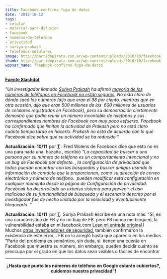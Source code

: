 ```yaml
---
title: Facebook confirma fuga de datos
date: '2012-10-12'
tags:
- celular
- material-para-difusion
- facebook
- numeros-de-telefono
- privacidad
- suriya-prakash
- telefonos-celulares
image: http://partidopirata.com.ar/wp-content/uploads/2010/10/facebook.jpg
thumb: http://partidopirata.com.ar/wp-content/uploads/2010/10/facebook.jpg
wppost_name: facebook-confirma-fuga-de-datos
---
```


<strong><a href="http://yro.slashdot.org/story/12/10/11/131237/facebook-confirms-data-breach" target="_blank">Fuente Slashdot</a></strong>

<em>"Un investigador llamado <em><a href="https://twitter.com/suriyame">Suriya Prakash</a></em> ha afirmó <em><a href="http://thenextweb.com/facebook/2012/10/10/facebook-confirms-researcher-exploited-privacy-settings-to-quickly-collect-user-phone-numbers/">mayoría de los números de teléfonos en Facebook no están seguros</a></em>. No está claro de dónde sacó los números (dijo que eran el 98 por ciento, mientras que en otra ocasión, dijo que eran 500 millones de los  600 millones de usuarios de celulares registrados en Facebook), pero su demostración ciertamente demostró que podía reunir un número incontable de teléfonos y sus correspondientes nombres de Facebook con muy poco esfuerzo. Facebook ha confirmado que limitan la actividad de Prakash pero no está claro cuánto tiempo tardó en hacerlo. Prakash no está de acuerdo con lo que Facebook dice sobre que su actividad se ha reducido ".</em>

<strong>Actualización: 10/11  </strong>por <strong> <a href="http://www.monkey.org/%7Etimothy/">T</a> </strong>: Fred Wolens de Facebook dice que esto no es una para nada una  hazaña , escribió <em>"La capacidad de buscar a una persona por su número de teléfono es un comportamiento intencional y no un bug de Facebook por defecto. , la configuración de privacidad que todos puedan encontrar con las búsquedas y buscar amigos usando la información de contacto que le proporcionan, como su dirección de correo electrónico y número de teléfono.  pueden modificar esta configuración en cualquier momento desde la página de Configuración de privacidad. Facebook ha desarrollado un extenso sistema para prevenir el uso malicioso de su funcionalidad de búsqueda y el escenario descrito por el investigador fue de hecho limitado por la velocidad y eventualmente bloqueado. "</em>

<strong>Actualización: 10/11 </strong> por <strong><a href="http://www.monkey.org/%7Etimothy/">T</a></strong>: Suriya Prakash escribe en una nota más: "Sí, es una característica de FB y no un bug de FB. pero FB nunca me bloqueó, la vulnerabilidad estaba en m.facebook.com <a href="http://suriya.me/me-and-facebook-a-cautionary-tale/">Lean mi entrada original </a>l Muchos <a href="http://www.alertlogic.com/facebook-phone-abuse-the-tale-of-the-missing-rate-limit/">otros investigadores de seguridad </a> también confirmaron la existencia de este error,.. FB no lo arregló hasta que apareció en los medios "Parte del problema es semántico, sin duda, si  tienen una cuenta en Facebook que muestra su número, sin embargo, pueden decidir cuánto se preocupa por el grado en que los datos sean visibles o fáciles de encontrar

<hr />
<p style="text-align: center;">¿<strong>Hasta qué punto los números de teléfono en Google estarán cubiertos?, cuidemos nuestra privacidad"!</strong></p>

